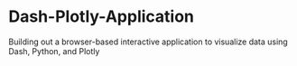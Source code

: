 # Dash-Plotly-Application
Building out a browser-based interactive application to visualize data using Dash, Python, and Plotly

